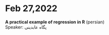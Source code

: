 # Feb 27,2022
**A practical example of regression in R** (persian)<br />
Speaker: پگاه عابدینی 
<br />
